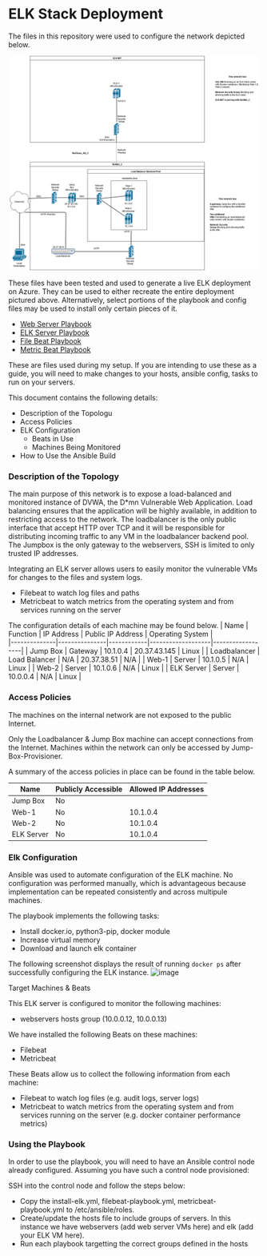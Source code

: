 # ELK Stack Deployment

The files in this repository were used to configure the network depicted below.

![Rednet](https://raw.githubusercontent.com/MattVeall/Cyber_Security_Project1/main/Diagrams/Cyber%20Secuirty%20Project%20Network.png)

These files have been tested and used to generate a live ELK deployment on Azure. They can be used to either recreate the entire deployment pictured above. Alternatively, select portions of the playbook and config files may be used to install only certain pieces of it.


+ [Web Server Playbook](https://github.com/MattVeall/Cyber_Security_Project1/blob/main/Ansible/config-web-vm-with-docker.yml.txt)
+ [ELK Server Playbook](https://github.com/MattVeall/Cyber_Security_Project1/blob/main/Ansible/install-elk.yml.txt)
+ [File Beat Playbook](https://github.com/MattVeall/Cyber_Security_Project1/blob/main/Ansible/filebeat-playbook.yml.txt)
+ [Metric Beat Playbook](https://github.com/MattVeall/Cyber_Security_Project1/blob/main/Ansible/metricbeat-playbook.yml.txt)

These are files used during my setup. If you are intending to use these as a guide, you will need to make changes to your hosts, ansible config, tasks to run on your servers.

This document contains the following details:
- Description of the Topologu
- Access Policies
- ELK Configuration
  - Beats in Use
  - Machines Being Monitored
- How to Use the Ansible Build

### Description of the Topology
The main purpose of this network is to expose a load-balanced and monitored instance of DVWA, the D*mn Vulnerable Web Application.
Load balancing ensures that the application will be highly available, in addition to restricting access to the network.
The loadbalancer is the only public interface that accept HTTP over TCP and it will be responsible for distributing incoming traffic to any VM in the loadbalancer backend pool.
The Jumpbox is the only gateway to the webservers, SSH is limited to only trusted IP addresses.

Integrating an ELK server allows users to easily monitor the vulnerable VMs for changes to the files and system logs.
+ Filebeat to watch log files and paths
+ Metricbeat to watch metrics from the operating system and from services running on the server

The configuration details of each machine may be found below.
| Name         | Function      | IP Address | Public IP Address | Operating System |            
|--------------|---------------|------------|-------------------|------------------|
| Jump Box     | Gateway       | 10.1.0.4   | 20.37.43.145      | Linux            |
| Loadbalancer | Load Balancer | N/A        | 20.37.38.51       | N/A              |
| Web-1        | Server        | 10.1.0.5   | N/A               | Linux            |
| Web-2        | Server        | 10.1.0.6   | N/A               | Linux            |
| ELK Server   | Server        | 10.0.0.4   | N/A               | Linux            |

### Access Policies

The machines on the internal network are not exposed to the public Internet. 

Only the Loadbalancer & Jump Box machine can accept connections from the Internet.
Machines within the network can only be accessed by Jump-Box-Provisioner.

A summary of the access policies in place can be found in the table below.

| Name        | Publicly Accessible | Allowed IP Addresses |
|-------------|---------------------|----------------------|
| Jump Box    | No                  |                      |
| Web-1       | No                  | 10.1.0.4             |
| Web-2       | No                  | 10.1.0.4             |
| ELK Server  | No                  | 10.1.0.4             |

### Elk Configuration

Ansible was used to automate configuration of the ELK machine. No configuration was performed manually, which is advantageous because implementation can be repeated consistently and across multipule machines.

The playbook implements the following tasks:
+ Install docker.io, python3-pip, docker module
+ Increase virtual memory
+ Download and launch elk container

The following screenshot displays the result of running `docker ps` after successfully configuring the ELK instance.
![image](https://user-images.githubusercontent.com/84116475/132267569-45490810-61c9-43cb-b443-10dbc95e28ad.png)

Target Machines & Beats

This ELK server is configured to monitor the following machines:

+ webservers hosts group (10.0.0.12, 10.0.0.13)

We have installed the following Beats on these machines:

+ Filebeat
+ Metricbeat

These Beats allow us to collect the following information from each machine:

+ Filebeat to watch log files (e.g. audit logs, server logs)
+ Metricbeat to watch metrics from the operating system and from services running on the server (e.g. docker container performance metrics)

### Using the Playbook
In order to use the playbook, you will need to have an Ansible control node already configured. Assuming you have such a control node provisioned: 

SSH into the control node and follow the steps below:

+ Copy the install-elk.yml, filebeat-playbook.yml, metricbeat-playbook.yml to /etc/ansible/roles.
+ Create/update the hosts file to include groups of servers. In this instance we have webservers (add web server VMs here) and elk (add your ELK VM here).
+ Run each playbook targetting the correct groups defined in the hosts







